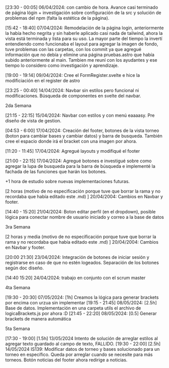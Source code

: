 [23:30 - 00:05] 06/04/2024: con cambio de hora. Avance casi terminado de página lógin + investigación sobre configuración de la src y solución de problemas del npm (falta la estética de la página).

[15:42 - 18:40] 07/04/2024: Remodelación de la página login, anteriormente la había hecho negrita y sin haberle aplicado casi nada de tailwind, ahora la vista está terminada y lista para su uso. La mayor parte del tiempo la invertí entendiendo como funcionaba el layout para agregar la imagen de fondo, tuve problemas con las carpetas, con los commit ya que agregué información que no debía y elimine una página pruebas.astro que había subido anteriormente al main. Tambien me reuní con los ayudantes y ese tiempo lo considero como investigación y aprendizaje.

[19:00 - 19:14] 09/04/2024: Cree el FormRegister.svelte e hice la modificiación en el register de astro

[23:25 - 00:40] 14/04/2024: Navbar sin estilos pero funcional ni modificaciones. Búsqueda de componentes en svelte del navbar.

2da Semana

[21:15 - 22:15] 15/04/2024: Navbar con estilos y con menú eaaaasy. Pre diseño de vista de gestion.

[04:53 - 6:00] 17/04/2024: Creación del footer, botones de la vista torneo (boton para cambiar bases y cambiar datos) y barra de busqueda. También cree el espacio donde irá el bracket con una imagen por ahora.

[11:20 - 11:45] 17/04/2024: Agregué layouts y modifiqué el footer

[21:00 - 22:15] 17/04/2024: Agregué botones e investigué sobre como agregar la lupa de busqueda para la barra de búsqueda e implementé la fachada de las funciones que harán los botones.

+1 hora de estudio sobre nuevas implementaciones futuras.

[2 horas (motivo de no especificación porque tuve que borrar la rama y no recordaba que había editado este .md) ] 20/04/2004: Cambios en Navbar y footer.

[14:40 - 15:20] 21/04/2024: Boton editar perfil (en el dropdown), posible lógica para conectar nombre de usuario iniciado y correo a la base de datos  

3ra Semana

[2 horas y media (motivo de no especificación porque tuve que borrar la rama y no recordaba que había editado este .md) ] 20/04/2004: Cambios en Navbar y footer.

[20:00 21:30] 23/04/2024: Integración de botones de iniciar sesión y registrarse en caso de que no estén logeados. Separación de los botones según doc diseño.


[14:40 15:20] 24/04/2024: trabajo en conjunto con el scrum master

4ta Semana

[19:30 - 20:30] 07/05/2024: [1h] Creamos la lógica para generar brackets por encima con urzua sin implementar
[19:15 - 21:45] 08/05/2024: [2.5h] Base de datos. Implementación en una carpeta utils el archivo de logicaBrackets.js por ahora :D
[21:45 - 22:20] 08/05/2024: [0.5] Generar brackets de manera automática

5ta Semana

[17:30 - 19:00] [1.5h] 13/05/2024 Intento de solución de arreglar estilos al agregar texto guardado al campo de texto, FALLIDO.
[19:30 - 22:00] [2.5h] 14/05/2024 IS139: Modificar datos de torneo y bases solucionado para un torneo en específico. Queda por arreglar cuando se necesite para más torneos. Botón noticias del footer ahora redirige a noticias.
